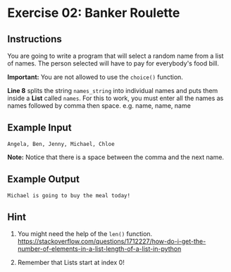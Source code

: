 # Exercise 02: Banker Roulette

## Instructions

You are going to write a program that will select a random name from a list of names. The person selected will have to pay for everybody's food bill.

**Important:** You are not allowed to use the `choice()` function.

**Line 8** splits the string `names_string` into individual names and puts them inside a **List** called `names`. For this to work, you must enter all the names as names followed by comma then space. e.g. name, name, name

## Example Input

```
Angela, Ben, Jenny, Michael, Chloe
```

**Note:** Notice that there is a space between the comma and the next name.

## Example Output

```
Michael is going to buy the meal today!
```

## Hint

1. You might need the help of the `len()` function.
   https://stackoverflow.com/questions/1712227/how-do-i-get-the-number-of-elements-in-a-list-length-of-a-list-in-python

2. Remember that Lists start at index 0!

